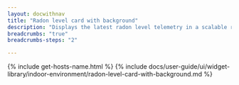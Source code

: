 ```yaml
---
layout: docwithnav
title: "Radon level card with background"
description: "Displays the latest radon level telemetry in a scalable rectangle card with the background image."
breadcrumbs: "true"
breadcrumbs-steps: "2"

---
```

{% include get-hosts-name.html %}
{% include docs/user-guide/ui/widget-library/indoor-environment/radon-level-card-with-background.md %}
